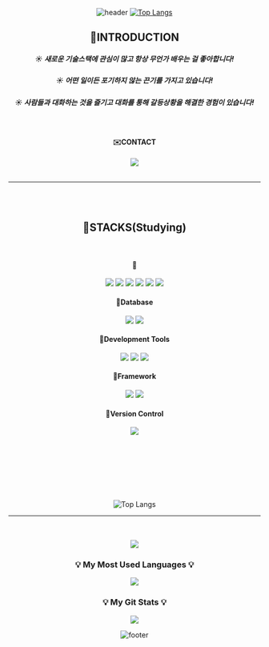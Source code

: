 <div align="center">

![header](https://capsule-render.vercel.app/api?type=waving&color=6799FF&height=300&section=header&text=Hello!&desc=열정가득한%20신입개발자%20김하늘%20&fontSize=90&descSize=30&fontColor=ffffff&fontAlignY=40)
[![Top Langs](https://github-readme-stats.vercel.app/api/top-langs/?username=k-cielo&layout=compact&theme=dracula)](https://github.com/k-cielo)


<h2>💁INTRODUCTION</h2>
<h5 align="center">☀️ 새로운 기술스택에 관심이 많고 항상 무언가 배우는 걸 좋아합니다!</h5>
<h5 align="center">☀️ 어떤 일이든 포기하지 않는 끈기를 가지고 있습니다!</h5>
<h5 align="center">☀️ 사람들과 대화하는 것을 즐기고 대화를 통해 갈등상황을 해결한 경험이 있습니다!</h5>
<br>
<h4>✉️CONTACT</h4>
<!-- tistory 주소넣기
<img src="https://img.shields.io/badge/tistory-000000?style=flat-square&logo=Tistory&logoColor=white"/>
-->
<!--<div style="display:flex; flex-direction:row;">-->
 <a href="mailto:kimhn10@gmail.com">
  <img src="https://img.shields.io/badge/gmail-EA4335?tyle=flatsquare&logo=Gmail&logoColor=white"/>
      <!--  <img src="https://img.shields.io/badge/
        Gmail-EA4335?style=for-the-badge&logo=Gmail&logoColor=white"> 
 -->
 </a>
<br></br>
<hr></hr>
<br></br>

<h2>🔨STACKS(Studying)</h2>
<br>
<h4>🐛</h4>
<img src="https://img.shields.io/badge/java-007396?style=flat-square&logo=OpenJDK&logoColor=white"/>
<img src="https://img.shields.io/badge/html5-E34F26?style=flat-square&logo=HTML5&logoColor=white"/>
<img src="https://img.shields.io/badge/css3-1572B6?style=flat-square&logo=CSS3&logoColor=white"/>
<img src="https://img.shields.io/badge/bootstrap-7952B3?style=flat-square&logo=Bootstrap&logoColor=white"/>
<img src="https://img.shields.io/badge/jquery-0769AD?style=flat-square&logo=jQuery&logoColor=white"/>
<img src="https://img.shields.io/badge/javascript-F7DF1E?style=flat-square&logo=JavaScript&logoColor=white"/>


<!--<br>
<h4>🐛Backend</h4>
-->

<br>
<h4>🐛Database</h4>
<img src="https://img.shields.io/badge/oracle-F80000?style=flat-square&logo=Oracle&logoColor=white"/>
<img src="https://img.shields.io/badge/mysql-4479A1?style=flat-square&logo=MySQL&logoColor=white"/>

<br>
<h4>🐛Development Tools</h4>
<img src="https://img.shields.io/badge/visualstudiocode-007ACC?style=flat-square&logo=Visual Studio Code&logoColor=white"/>
<img src="https://img.shields.io/badge/eclipseide-2C2255?style=flat-square&logo=Eclipse IDE&logoColor=white"/>
<img src="https://img.shields.io/badge/intellijidea-000000?style=flat-square&logo=IntelliJ IDEA&logoColor=white"/>

<br>
<h4>🐛Framework</h4>
<img src="https://img.shields.io/badge/6DB33F-6DB33F?style=flat-square&logo=Spring&logoColor=white"/>
<img src="https://img.shields.io/badge/springboot-6DB33F?style=flat-square&logo=Spring Boot&logoColor=white"/>

<br>
<h4>🐛Version Control</h4>
<img src="https://img.shields.io/badge/github-181717?style=flat-square&logo=GitHub&logoColor=white"/>

<br></br>
<br></br>
<br></br>



![Top Langs](https://github-readme-stats.vercel.app/api/top-langs/?username=k-cielo&layout=compact)

<hr></hr>
<br></br>
<a href="https://hits.seeyoufarm.com"><img src="https://hits.seeyoufarm.com/api/count/incr/badge.svg?url=https%3A%2F%2Fgithub.com%2Fk-cielo%2Fhit-counter&count_bg=%236C91EA&title_bg=%23555555&icon=github.svg&icon_color=%23E7E7E7&title=hits&edge_flat=false"/></a>











<h3 align="center">💡 My Most Used Languages 💡</h3>
<p align="center">
  <a href="https://github.com/${깃닉네임}">
    <img align="center" src="https://github-readme-stats.vercel.app/api/top-langs/?username=${k-cielo}&layout=compact&show_icons=${아이콘 보여줄지}&show_owner=${소유자 표기}&hide_title=${타이틀 가리기}&theme=${테마}&hide=${가리고 싶은 언어}" />
  </a>
</p>
<h3 align="center">💡 My Git Stats 💡</h3>
<p align="center">
  <a href="https://github.com/${k-cielo}">
    <img align="center" src="https://github-readme-stats.vercel.app/api?username=${k-cielo}&hide=${가릴항목}&hide_title=${타이틀숨김}&show_icons=${깃아이콘표시}&include_all_commits=${올해말고 전체년도 커밋표기}&theme=${테마}" />
  </a>
</p>




<!--
**k-cielo/k-cielo** is a ✨ _special_ ✨ repository because its `README.md` (this file) appears on your GitHub profile.

Here are some ideas to get you started:

- 🔭 I’m currently working on ...
- 🌱 I’m currently learning ...
- 👯 I’m looking to collaborate on ...
- 🤔 I’m looking for help with ...
- 💬 Ask me about ...
- 📫 How to reach me: ...
- 😄 Pronouns: ...
- ⚡ Fun fact: ...
-->
![footer](https://capsule-render.vercel.app/api?section=footer&type=waving&color=6799FF)


</div>

